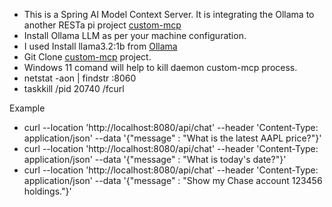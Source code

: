 - This is a Spring AI Model Context Server. It is integrating the Ollama to another RESTa pi project [custom-mcp](https://github.com/AbhijeetMajumdar/custom-mcp)
- Install Ollama LLM as per your machine configuration.
- I used Install llama3.2:1b from [Ollama](https://ollama.com/)
- Git Clone  [custom-mcp](https://github.com/AbhijeetMajumdar/custom-mcp) project.
- Windows 11 comand will help to kill daemon custom-mcp process.
- netstat -aon | findstr :8060
- taskkill /pid 20740 /fcurl

Example
- curl --location 'http://localhost:8080/api/chat' --header 'Content-Type: application/json' --data '{"message" : "What is the latest AAPL price?"}'
- curl --location 'http://localhost:8080/api/chat' --header 'Content-Type: application/json' --data '{"message" : "What is today's date?"}'
- curl --location 'http://localhost:8080/api/chat' --header 'Content-Type: application/json' --data '{"message" : "Show my Chase account 123456 holdings."}'  
